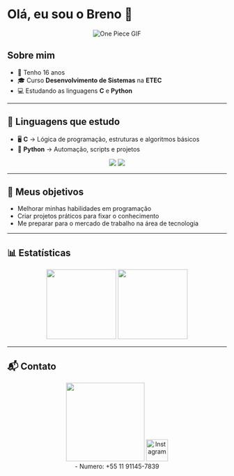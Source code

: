 # Olá, eu sou o Breno 👋

<p align="center">
  <img src="https://www.gifcen.com/wp-content/uploads/2022/06/one-piece-gif-3.gif" alt="One Piece GIF"/>
</p>

## Sobre mim
- 👦 Tenho 16 anos  
- 🎓 Curso **Desenvolvimento de Sistemas** na **ETEC**  
- 💻 Estudando as linguagens **C** e **Python**

---

## 🚀 Linguagens que estudo
- 🖥️ **C** → Lógica de programação, estruturas e algoritmos básicos  
- 🐍 **Python** → Automação, scripts e projetos  

<p align="center">
  <img src="https://img.shields.io/badge/C-00599C?style=for-the-badge&logo=c&logoColor=white"/>
  <img src="https://img.shields.io/badge/Python-3776AB?style=for-the-badge&logo=python&logoColor=yellow"/>
</p>

---

## 🎯 Meus objetivos
- Melhorar minhas habilidades em programação  
- Criar projetos práticos para fixar o conhecimento  
- Me preparar para o mercado de trabalho na área de tecnologia  

---

## 📊 Estatísticas
<p align="center">
  <img height="160em" src="https://github-readme-stats.vercel.app/api?username=Yoo-Brenooo&show_icons=true&theme=tokyonight"/>
  <img height="160em" src="https://github-readme-stats.vercel.app/api/top-langs/?username=Yoo-Brenooo&layout=compact&theme=tokyonight"/>
</p>

---

## 📬 Contato
<p align="center">
  <a href="https://www.instagram.com/breno_.os" target="_blank"><img src="https://img.shields.io/badge/-Instagram-%23E4405F?style=for-the-badge&logo=instagram&logoColor=white" width = "180" target="_blank"></a>
    <img src="https://upload.wikimedia.org/wikipedia/commons/a/a5/Instagram_icon.png" alt="Instagram" width="50" />
  </a>
  <br>
- Numero: +55 11 91145-7839

